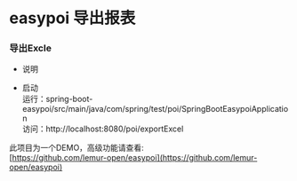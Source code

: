# easypoi 导出报表 #
### 导出Excle ###

- 说明<br/>

- 启动<br/>
运行：spring-boot-easypoi/src/main/java/com/spring/test/poi/SpringBootEasypoiApplication <br/>
访问：http://localhost:8080/poi/exportExcel<br/>

此项目为一个DEMO，高级功能请查看:<br/>
[https://github.com/lemur-open/easypoi](https://github.com/lemur-open/easypoi)
